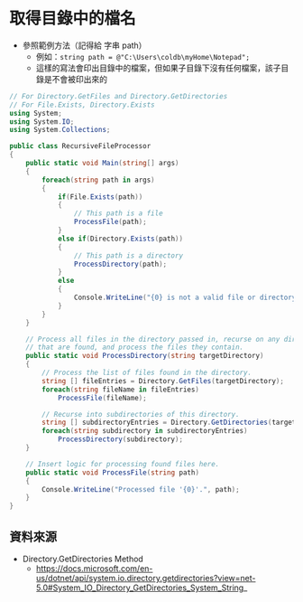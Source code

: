 # 取得目錄中的檔名

* 參照範例方法（記得給 字串 path）
  * 例如：`string path = @"C:\Users\coldb\myHome\Notepad";`
  * 這樣的寫法會印出目錄中的檔案，但如果子目錄下沒有任何檔案，該子目錄是不會被印出來的

```csharp
// For Directory.GetFiles and Directory.GetDirectories
// For File.Exists, Directory.Exists
using System;
using System.IO;
using System.Collections;

public class RecursiveFileProcessor
{
    public static void Main(string[] args)
    {
        foreach(string path in args)
        {
            if(File.Exists(path))
            {
                // This path is a file
                ProcessFile(path);
            }
            else if(Directory.Exists(path))
            {
                // This path is a directory
                ProcessDirectory(path);
            }
            else
            {
                Console.WriteLine("{0} is not a valid file or directory.", path);
            }
        }
    }

    // Process all files in the directory passed in, recurse on any directories
    // that are found, and process the files they contain.
    public static void ProcessDirectory(string targetDirectory)
    {
        // Process the list of files found in the directory.
        string [] fileEntries = Directory.GetFiles(targetDirectory);
        foreach(string fileName in fileEntries)
            ProcessFile(fileName);

        // Recurse into subdirectories of this directory.
        string [] subdirectoryEntries = Directory.GetDirectories(targetDirectory);
        foreach(string subdirectory in subdirectoryEntries)
            ProcessDirectory(subdirectory);
    }

    // Insert logic for processing found files here.
    public static void ProcessFile(string path)
    {
        Console.WriteLine("Processed file '{0}'.", path);	
    }
}
```


## 資料來源

* Directory.GetDirectories Method
  * https://docs.microsoft.com/en-us/dotnet/api/system.io.directory.getdirectories?view=net-5.0#System_IO_Directory_GetDirectories_System_String_